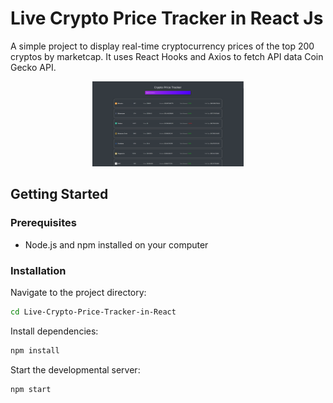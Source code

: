 # Live Crypto Price Tracker in React Js
A simple project to display real-time cryptocurrency prices of the top 200 cryptos by marketcap. It uses React Hooks and Axios to fetch API data Coin Gecko API. 

<p align="center">
  <img src="https://github.com/Kashika5/price-tracker-crypto/blob/main/Screenshot%20(19).png" width=48%>
  
</p>

## Getting Started
### Prerequisites
- Node.js and npm installed on your computer

### Installation

 Navigate to the project directory:
```sh
cd Live-Crypto-Price-Tracker-in-React
```
 Install dependencies:
```sh
npm install
```
 Start the developmental server:
```sh
npm start
```


